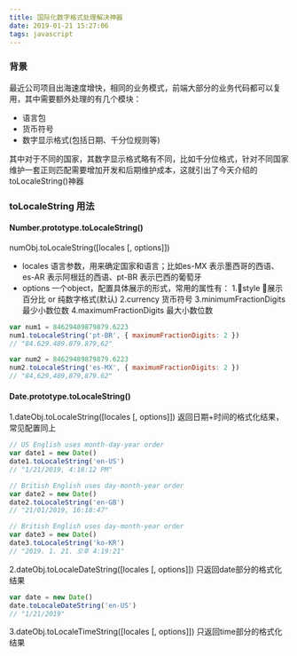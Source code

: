 ```yaml
---
title: 国际化数字格式处理解决神器
date: 2019-01-21 15:27:06
tags: javascript
---
```

### 背景
最近公司项目出海速度增快，相同的业务模式，前端大部分的业务代码都可以复用，其中需要额外处理的有几个模块：
- 语言包
- 货币符号
- 数字显示格式(包括日期、千分位规则等)

其中对于不同的国家，其数字显示格式略有不同，比如千分位格式，针对不同国家维护一套正则匹配需要增加开发和后期维护成本，这就引出了今天介绍的toLocaleString()神器

### toLocaleString 用法
#### Number.prototype.toLocaleString()
numObj.toLocaleString([locales [, options]])
- locales 语言参数，用来确定国家和语言；比如es-MX 表示墨西哥的西语、es-AR 表示阿根廷的西语、pt-BR 表示巴西的葡萄牙
- options 一个object，配置具体展示的形式，常用的属性有：
    1.style 展示百分比 or 纯数字格式(默认)
    2.currency 货币符号
    3.minimumFractionDigits 最少小数位数
    4.maximumFractionDigits 最大小数位数

```js
var num1 = 84629489879879.6223
num1.toLocaleString('pt-BR', { maximumFractionDigits: 2 })
// "84.629.489.879.879,62"

var num2 = 84629489879879.6223
num2.toLocaleString('es-MX', { maximumFractionDigits: 2 })
// "84,629,489,879,879.62"
```
#### Date.prototype.toLocaleString()
1.dateObj.toLocaleString([locales [, options]])
返回日期+时间的格式化结果，常见配置同上
```js
// US English uses month-day-year order
var date1 = new Date()
date1.toLocaleString('en-US')
// "1/21/2019, 4:18:12 PM"

// British English uses day-month-year order
var date2 = new Date()
date2.toLocaleString('en-GB')
// "21/01/2019, 16:18:47"

// British English uses day-month-year order
var date3 = new Date()
date3.toLocaleString('ko-KR')
// "2019. 1. 21. 오후 4:19:21"
```
2.dateObj.toLocaleDateString([locales [, options]])
只返回date部分的格式化结果
```js
var date = new Date()
date.toLocaleDateString('en-US')
// "1/21/2019"


```

3.dateObj.toLocaleTimeString([locales [, options]])
只返回time部分的格式化结果
